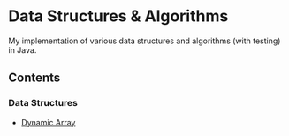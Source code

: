 # Data Structures & Algorithms

My implementation of various data structures and algorithms (with testing) in Java.

## Contents

### Data Structures

- [Dynamic Array](./app/src/main/java/dsaa/datastructures/DynamicArray.java)

